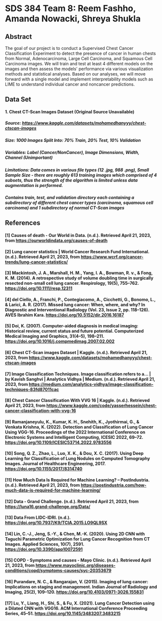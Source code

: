 # SDS 384 Team 8: Reem Fashho, Amanda Nowacki, Shreya Shukla 

## Abstract
The goal of our project is to conduct a Supervised Chest Cancer Classification Experiment to detect the presence of cancer in human chests from Normal, Adenocarcinoma, Large Cell Carcinoma, and Squamous Cell Carcinoma images. We will train and test at least 4 different models on the images and then assess the models' performance via various visualization methods and statistical analyses. Based on our analyses, we will move forward with a single model and implement interpretability models such as LIME to understand individual cancer and noncancer predictions. 

## Data Set 

#### 1. Chest CT-Scan Images Dataset (Original Source Unavailable) 
##### Source: https://www.kaggle.com/datasets/mohamedhanyyy/chest-ctscan-images
##### Size: 1000 Images Split Into: 70% Train, 20% Test, 10% Validation
##### Variables: Label (Cancer/NonCancer), Image Dimensions, Width, Channel (Unimportant)
##### Limitations: Data comes in various file types (12 .jpg, 988 .png), Small Sample Size - there are roughly 613 training images which comprised of 4 subsets, thus the strength of the algorithm is limited unless data augmentation is performed. 
##### Contains train, test, and validation directory each containing a subdirectory of different chest cancer types (carcinoma, squamous cell carcinoma) and 1 subdirectory of normal CT-Scan images


## References 

#### [1] Causes of death - Our World in Data. (n.d.). Retrieved April 21, 2023, from https://ourworldindata.org/causes-of-death

#### [2] Lung cancer statistics | World Cancer Research Fund International. (n.d.). Retrieved April 21, 2023, from https://www.wcrf.org/cancer-trends/lung-cancer-statistics/

#### [3] Mackintosh, J. A., Marshall, H. M., Yang, I. A., Bowman, R. v., & Fong, K. M. (2014). A retrospective study of volume doubling time in surgically resected non-small cell lung cancer. Respirology, 19(5), 755–762. https://doi.org/10.1111/resp.12311

#### [4] del Ciello, A., Franchi, P., Contegiacomo, A., Cicchetti, G., Bonomo, L., & Larici, A. R. (2017). Missed lung cancer: When, where, and why? In Diagnostic and Interventional Radiology (Vol. 23, Issue 2, pp. 118–126). AVES Ibrahim Kara. https://doi.org/10.5152/dir.2016.16187

#### [5] Doi, K. (2007). Computer-aided diagnosis in medical imaging: Historical review, current status and future potential. Computerized Medical Imaging and Graphics, 31(4–5), 198–211. https://doi.org/10.1016/j.compmedimag.2007.02.002

#### [6] Chest CT-Scan images Dataset | Kaggle. (n.d.). Retrieved April 21, 2023, from https://www.kaggle.com/datasets/mohamedhanyyy/chest-ctscan-images

#### [7] Image Classification Techniques. Image classification refers to a… | by Kavish Sanghvi | Analytics Vidhya | Medium. (n.d.). Retrieved April 21, 2023, from https://medium.com/analytics-vidhya/image-classification-techniques-83fd87011cac

#### [8] Chest Cancer Classification With VVG 16 | Kaggle. (n.d.). Retrieved April 21, 2023, from https://www.kaggle.com/code/yasserhessein/chest-cancer-classification-with-vvg-16

#### [9] Ramanjaneyulu, K., Kumar, K. H., Snehith, K., Jyothirmai, G., & Venkata Krishna, K. (2022). Detection and Classification of Lung Cancer Using VGG-16. Proceedings of the 2022 International Conference on Electronic Systems and Intelligent Computing, ICESIC 2022, 69–72. https://doi.org/10.1109/ICESIC53714.2022.9783556

#### [10] Song, Q. Z., Zhao, L., Luo, X. K., & Dou, X. C. (2017). Using Deep Learning for Classification of Lung Nodules on Computed Tomography Images. Journal of Healthcare Engineering, 2017. https://doi.org/10.1155/2017/8314740

#### [11] How Much Data Is Required for Machine Learning? – PostIndustria. (n.d.). Retrieved April 21, 2023, from https://postindustria.com/how-much-data-is-required-for-machine-learning/

#### [12] Data - Grand Challenge. (n.d.). Retrieved April 21, 2023, from https://luna16.grand-challenge.org/Data/

#### [13] Data From LIDC-IDRI. (n.d.). https://doi.org/10.7937/K9/TCIA.2015.LO9QL9SX

#### [14] Lin, C.-J., Jeng, S.-Y., & Chen, M.-K. (2020). Using 2D CNN with Taguchi Parametric Optimization for Lung Cancer Recognition from CT Images. Applied Sciences, 10(7), 2591. https://doi.org/10.3390/app10072591

#### [15] COPD - Symptoms and causes - Mayo Clinic. (n.d.). Retrieved April 21, 2023, from https://www.mayoclinic.org/diseases-conditions/copd/symptoms-causes/syc-20353679

#### [16] Purandare, N. C., & Rangarajan, V. (2015). Imaging of lung cancer: Implications on staging and management. Indian Journal of Radiology and Imaging, 25(2), 109–120. https://doi.org/10.4103/0971-3026.155831

#### [17] Lu, Y., Liang, H., Shi, S., & Fu, X. (2021). Lung Cancer Detection using a Dilated CNN with VGG16. ACM International Conference Proceeding Series, 45–51. https://doi.org/10.1145/3483207.3483215
